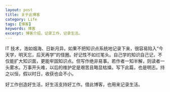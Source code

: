 ```yaml
---
layout: post
title: 关于此博客
category: Life
tags: [博客]
keywords: 博客
excerpt: 博客介绍，记录工作，记录生活。
---
```


IT 技术，浩如烟海、日新月异。如果不把知识点系统地记录下来，很容易陷入“今天学，明天忘，后天再学”的怪圈。好记性不如烂笔头。自己学的知识自己记，不仅能扩大知识面，更能牢固知识点。但写作绝非易事。若作者一知半解，则读者一头雾水。万事开头难，以后的维护定是艰苦且略显枯燥。写下此篇，也是明志。持之以恒，假以时日，收获也会不小。

好工作创造好生活，好生活支持好工作。借此博客，也用来记录生活。
